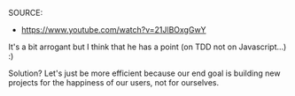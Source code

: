 SOURCE: 
- https://www.youtube.com/watch?v=21JlBOxgGwY

It's a bit arrogant but I think that he has a point (on TDD not on Javascript...) :)

Solution? Let's just be more efficient because our end goal is building new projects for the happiness of our users, not for ourselves.